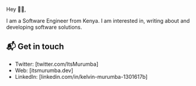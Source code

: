 Hey 👋🏻,

I am a Software Engineer from Kenya. I am interested in, writing about and developing software solutions.

## 📬 Get in touch

- Twitter: [twitter.com/ItsMurumba]
- Web: [itsmurumba.dev]
- LinkedIn: [linkedin.com/in/kelvin-murumba-1301617b]
